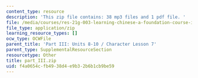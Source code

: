 ```yaml
---
content_type: resource
description: 'This zip file contains: 38 mp3 files and 1 pdf file. '
file: /media/courses/res-21g-003-learning-chinese-a-foundation-course-in-mandarin-spring-2011/f4a0654cfb4938d4e9b32b6b1cb9be59_part_III.zip
file_type: application/zip
learning_resource_types: []
ocw_type: OCWFile
parent_title: 'Part III: Units 8-10 / Character Lesson 7'
parent_type: SupplementalResourceSection
resourcetype: Other
title: part_III.zip
uid: f4a0654c-fb49-38d4-e9b3-2b6b1cb9be59
---
```


